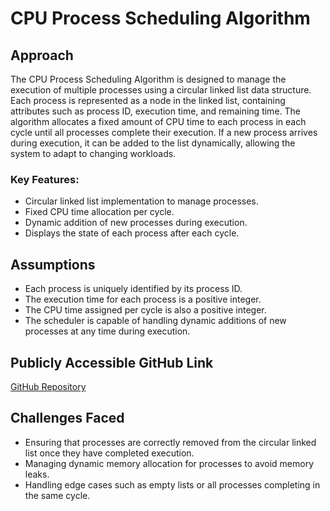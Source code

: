 # CPU Process Scheduling Algorithm

## Approach
The CPU Process Scheduling Algorithm is designed to manage the execution of multiple processes using a circular linked list data structure. Each process is represented as a node in the linked list, containing attributes such as process ID, execution time, and remaining time. The algorithm allocates a fixed amount of CPU time to each process in each cycle until all processes complete their execution. If a new process arrives during execution, it can be added to the list dynamically, allowing the system to adapt to changing workloads.

### Key Features:
- Circular linked list implementation to manage processes.
- Fixed CPU time allocation per cycle.
- Dynamic addition of new processes during execution.
- Displays the state of each process after each cycle.

## Assumptions
- Each process is uniquely identified by its process ID.
- The execution time for each process is a positive integer.
- The CPU time assigned per cycle is also a positive integer.
- The scheduler is capable of handling dynamic additions of new processes at any time during execution.

## Publicly Accessible GitHub Link
[GitHub Repository](https://github.com/yourusername/your-repository)  <!-- Replace with your actual GitHub link -->

## Challenges Faced
- Ensuring that processes are correctly removed from the circular linked list once they have completed execution.
- Managing dynamic memory allocation for processes to avoid memory leaks.
- Handling edge cases such as empty lists or all processes completing in the same cycle.
